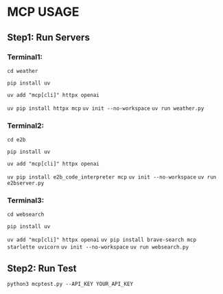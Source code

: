 # MCP USAGE

## Step1: Run Servers

### Terminal1:

`cd weather`

`pip install uv`

`uv add "mcp[cli]" httpx openai`

`uv pip install httpx mcp`
`uv init --no-workspace`
`uv run weather.py`



### Terminal2:

`cd e2b`

`pip install uv`

`uv add "mcp[cli]" httpx openai`

`uv pip install e2b_code_interpreter mcp`
`uv init --no-workspace`
`uv run e2bserver.py`



### Terminal3:

`cd websearch`

`pip install uv`

`uv add "mcp[cli]" httpx openai`
`uv pip install brave-search mcp starlette uvicorn`
`uv init --no-workspace`
`uv run websearch.py`





## Step2: Run Test

`python3 mcptest.py --API_KEY YOUR_API_KEY`
